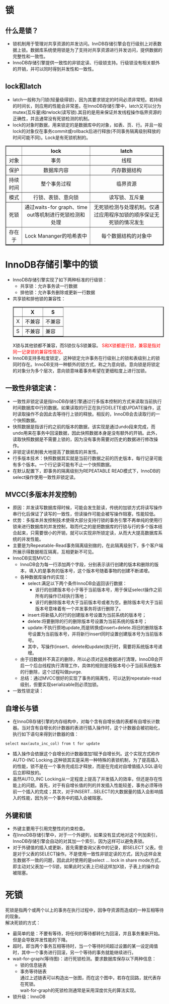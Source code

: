# 锁
## 什么是锁？
+ 锁机制用于管理对共享资源的并发访问。InnDB存储引擎会在行级别上对表数据上锁。数据库系统使用锁是为了支持对共享资源进行并发访问，提供数据的完整性和一致性。
+ InnoDB存储引擎提供一致性的非锁定读、行级锁支持。行级锁没有相关额外的开销，并可以同时得到并发性和一致性。
## lock和latch
+ latch一般称为闩锁(轻量级得锁)，因为其要求锁定的时间必须非常短。若持续的时间长，则应用的性能会非常差。在InnoDB存储引擎中，latch又可以分为mutex(互斥量)和rwlock(读写锁).其目的是用来保证并发线程操作临界资源的正确性，并且通常没有死锁检测的机制。
+ lock的对象时数据，用来锁定的是数据库中的对象，如表、页、行。并且一般lock的对象仅在事务commit或rollback后进行释放(不同事务隔离级别释放的时间可能不同)。Lock是有死锁机制的。
<table border="2">
<tr>
    <th></th>
    <th align="center">lock</th>
    <th align="center">latch</th>
</tr>
<tr>
    <td  align="center">对象</td>
    <td  align="center">事务</td>
    <td  align="center">线程</td>
</tr>
    <tr>
    <td  align="center">保护</td>
    <td  align="center">数据库内容</td>
    <td  align="center">内存数据结构</td>
</tr>
    <tr>
    <td  align="center">持续时间</td>
    <td  align="center">整个事务过程</td>
    <td  align="center">临界资源</td>
</tr>
    <tr>
    <td  align="center">模式</td>
    <td  align="center">行锁、表锁、意向锁</td>
    <td  align="center">读写锁、互斥量</td>
</tr>
    <tr>
    <td  align="center">死锁</td>
    <td  align="center">通过waits-for graph、time out等机制进行死锁检测和处理</td>
    <td  align="center">无死锁检测与处理机制。仅通过应用程序加锁的顺序保证无死锁的情况发生</td>
</tr>
    <tr>
    <td  align="center">存在于</td>
    <td  align="center">Lock Mananger的哈希表中</td>
    <td  align="center">每个数据结构的对象中</td>
</tr>
</table>

# InnoDB存储引擎中的锁
+ InnoDB存储引擎实现了如下两种标准的行级锁：
    + 共享锁：允许事务读一行数据
    + 排他锁：允许事务删除或更新一行数据
+ 共享锁和排他锁的兼容性：
    <table border="2">
        <tr>
            <th></th>
            <th>X</th>
            <th>S</th>
        </tr>
        <tr>
            <td>X</td>
            <td>不兼容</td>
            <td>不兼容</td>
        </tr>
            <tr>
            <td>S</td>
            <td>不兼容</td>
            <td>兼容</td>
        </tr>
    </table> 
    X锁与其他锁都不兼容，而S锁仅与S锁兼容。  
    <font color="red">S和X锁都是行锁，兼容是指对同一记录锁的兼容性情况。</font>
+ InnoDB支持多粒度锁定，这种锁定允许事务在行级别上的锁和表级别上的锁同时存在。InnoDB支持一种额外的锁方式，称之为意向锁。意向锁是将锁定的对象分为多个层次，意向锁意味着事务希望在更细粒度上进行加锁。
## 一致性非锁定读：
+ 一致性非锁定读是指InoDB存储引擎通过行多版本控制的方式来读取当前执行时间数据库中行的数据。如果读取的行正在执行DELETE或UPDATE操作，这时读取操作不会因此去等待行上锁的释放。相反的，InnoDB会去读取行的一个快照数据。
+ 快照数据是指该行的之前的版本的数据，该实现是通过undo段来完成，而undo用来在事务中回滚数据，因此快照数据本身是没有额外的开销。此外，读取快照数据是不需要上锁的，因为没有事务需要对历史的数据进行修改操作。
+ 非锁定读机制极大地提高了数据库的并发性。
+ 行多版本技术：快照数据其实就是当前行数据之前的历史版本，每行记录可能有多个版本。一个行记录可能有不止一个快照数据。
+ 在默认配置下，即事务的隔离级别为REPEATABLE READ模式下，InnoDB的select操作使用一致性非锁定读。
## MVCC(多版本并发控制)
+ 原因：并发读写数据库得时候，可能会发生脏读，传统的加锁方式将读写操作串行化后保证了读写的一致性，但读操作可能会被写操作阻塞，性能较低。
+ 优势：多版本并发控制技术使得大部分支持行锁的事务引擎不再单纯的使用行锁来进行数据库的并发控制，取而代之的是把数据库的行锁与行的多个版本结合起来，只需要很小的开销，就可以实现非所锁定读，从而大大提高数据库系统的并发性能。
+ 主要是为Repeatable-Read事务隔离级别做的，在此隔离级别下，多个客户端所展示得数据相互隔离，互相更新不可见。
+ InnoDB实现MVCC:
    + InnoDB会为每一行添加两个字段，分别表示该行创建的版本和删除的版本，填入的是事务的版本号，这个版本号随着事物的创建不断递增。
    + 各种数据库操作的实现：
        + select:满足以下两个条件InnoDB会返回该行数据：
            + 该行的创建版本号小于等于当前版本号，用于保证select操作之前所有的操作已经执行落地；
            + 该行的删除版本号大于当前版本号或者为空。删除版本号大于当前版本号意味着有一个并发事务将该行删除了。
        + insert:将新插入的行的创建版本号设置为当前系统的版本号；
        + delete:将要删除的行的删除版本号设置为当前系统的版本号；
        + update:不执行原地update,而是转换成insert+delete.将旧的删除版本号设置为当前版本号，并将新行insert同时设置创建版本号为当前版本号。
        + 其中，写操作(insert、delete和update)执行时，需要将系统版本号递增。
    + 由于旧数据并不真正的删除，所以必须对这些数据进行清理，InnoDB会开启一个后台线程执行清理工作，具体的规则是将版本号小于当前系统版本的行删除，这个过程叫做purge.
    + 总结：通过MVCC很好的实现了事务的隔离性，可以达到repeatale-read级别，但要实现serializable则必须加锁。
+ 一致性锁定读：
## 自增长与锁
+ 在InnoDB存储引擎的内存结构中，对每个含有自增长值的表都有自增长计数器。当对含有自增长的计数器的表进行插入操作时，这个计数器会被初始化，执行如下语句来得到计数器的值：
```
select max(auto_inc_col) from t for update
```
+ 插入操作会依据这个自增长的计数器值加1赋予自增长列。这个实现方式称作AUTO-INC Locking.这种锁其实是采用一种特殊的表锁机制，为了提高插入的性能，锁不是在一个事务完成后才释放，而是在完成对自增值插入SQL语句后立即释放的。
+ 虽然AUTO_INC Locking从一定程度上提高了并发插入的效率，但还是存在性能上的问题。首先，对于有自增长值的列的并发插入性能较差，事务必须等待前一个插入的完成；其次，对于INSERT...SELECT的大数据量的插入会影响插入的性能，因为另一个事务中的插入会被阻塞。
## 外键和锁
+ 外键主要用于引用完整性的约束检查。
+ 在InnoDB存储引擎中，对于一个外键列，如果没有显式地对这个列加索引，InnoDB存储引擎会自动的对其加一个索引，因为这样可以避免表锁。
+ 对于外键值的插入或更新，首先需要查询父表中的记录，即SELECT 父表。但是对于父表的SELECT操作。不是使用一致性非锁定读的方式，因为这样会发生数据不一致的问题，因此此时使用的是select ... lock in share mode方式，即主动对父表加一个S锁，如果此时父表上已经这样加X锁，子表上的操作会被阻塞。
# 死锁
死锁是指两个或两个以上的事务在执行过程中，因争夺资源而造成的一种互相等待的现象。  
解决死锁的方式：
+ 最简单的是：不要有等待，将任何的等待都转化为回滚，并且事务重新开始。但是会导致并发性能的下降。
+ 超时。即当两个事务互相等待时，当一个等待时间超过设置的某一设定阈值时，其中一个事务进行回滚，另一个等待的事务就能继续进行。
+ wait-for-graph(等待图)：进行死锁检测。要求数据库保存以下两种信息：
    + 锁的信息链表
    + 事务等待链表  
  通过上述链表可以构造出一张图，而在这个图中，若存在回路，就代表存在死锁。  
  wait-for-graph的死锁检测通常是采用深度优先的算法实现。
+ 锁升级：InnoDB